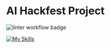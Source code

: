 # AI Hackfest Project  

![linter workflow badge](https://github.com/sahil-sagwekar2652/ai-hackfest-project/workflows/Flake8Linter/badge.svg)

<!-- [![ai-hackfest-project](https://github-readme-stats.vercel.app/api/pin/?username=sahil-sagwekar2652&repo=ai-hackfest-project&theme=dark)](https://github.com/sahil-sagwekar2652/ai-hackfest-project)<br/> -->


[![My Skills](https://skillicons.dev/icons?i=py,flask,html,css,github)](https://skillicons.dev)
